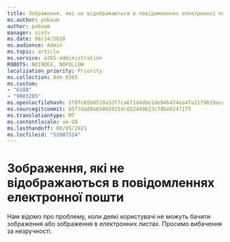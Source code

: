 ```yaml
---
title: Зображення, які не відображаються в повідомленнях електронної пошти
ms.author: pebaum
author: pebaum
manager: scotv
ms.date: 08/14/2020
ms.audience: Admin
ms.topic: article
ms.service: o365-administration
ROBOTS: NOINDEX, NOFOLLOW
localization_priority: Priority
ms.collection: Adm_O365
ms.custom:
- "6180"
- "9003285"
ms.openlocfilehash: 2f0fc65b6510a32f7ca6f1d4dbe1de94b474ea4fa2179019ace8ec9f4e080b42
ms.sourcegitcommit: b5f7da89a650d2915dc652449623c78be6247175
ms.translationtype: MT
ms.contentlocale: uk-UA
ms.lasthandoff: 08/05/2021
ms.locfileid: "53987524"
---
```

# <a name="images-not-showing-in-emails"></a>Зображення, які не відображаються в повідомленнях електронної пошти

Нам відомо про проблему, коли деякі користувачі не можуть бачити зображення або зображення в електронних листах. Просимо вибачення за незручності.